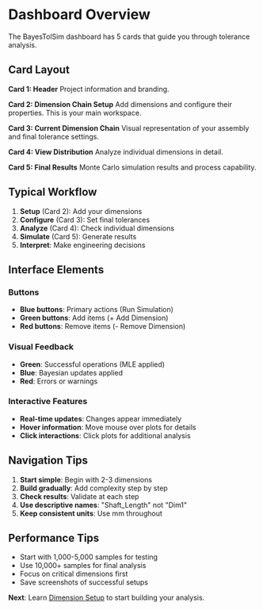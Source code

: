 # Dashboard Overview

The BayesTolSim dashboard has 5 cards that guide you through tolerance analysis.

## Card Layout

**Card 1: Header**
Project information and branding.

**Card 2: Dimension Chain Setup**
Add dimensions and configure their properties. This is your main workspace.

**Card 3: Current Dimension Chain**
Visual representation of your assembly and final tolerance settings.

**Card 4: View Distribution**
Analyze individual dimensions in detail.

**Card 5: Final Results**
Monte Carlo simulation results and process capability.

## Typical Workflow

1. **Setup** (Card 2): Add your dimensions
2. **Configure** (Card 3): Set final tolerances  
3. **Analyze** (Card 4): Check individual dimensions
4. **Simulate** (Card 5): Generate results
5. **Interpret**: Make engineering decisions

## Interface Elements

### Buttons
- **Blue buttons**: Primary actions (Run Simulation)
- **Green buttons**: Add items (+ Add Dimension)
- **Red buttons**: Remove items (- Remove Dimension)

### Visual Feedback
- **Green**: Successful operations (MLE applied)
- **Blue**: Bayesian updates applied
- **Red**: Errors or warnings

### Interactive Features
- **Real-time updates**: Changes appear immediately
- **Hover information**: Move mouse over plots for details
- **Click interactions**: Click plots for additional analysis

## Navigation Tips

1. **Start simple**: Begin with 2-3 dimensions
2. **Build gradually**: Add complexity step by step
3. **Check results**: Validate at each step
4. **Use descriptive names**: "Shaft_Length" not "Dim1"
5. **Keep consistent units**: Use mm throughout

## Performance Tips

- Start with 1,000-5,000 samples for testing
- Use 10,000+ samples for final analysis
- Focus on critical dimensions first
- Save screenshots of successful setups

**Next**: Learn [Dimension Setup](dimension-setup.md) to start building your analysis.